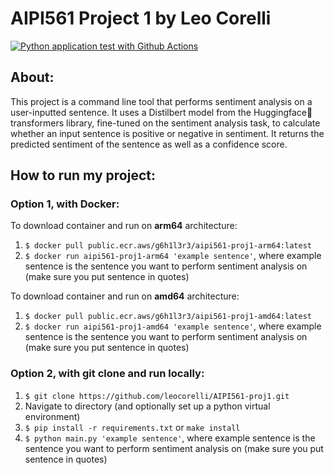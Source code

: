 # AIPI561 Project 1 by Leo Corelli
[![Python application test with Github Actions](https://github.com/leocorelli/AIPI561-proj1/actions/workflows/main.yml/badge.svg)](https://github.com/leocorelli/AIPI561-proj1/actions/workflows/main.yml)

## About:
This project is a command line tool that performs sentiment analysis on a user-inputted sentence. It uses a Distilbert model from the Huggingface🤗 transformers library, fine-tuned on the sentiment analysis task, to calculate whether an input sentence is positive or negative in sentiment. It returns the predicted sentiment of the sentence as well as a confidence score. 

## How to run my project:
### Option 1, with Docker:
To download container and run on **arm64** architecture:
1) ``$ docker pull public.ecr.aws/g6h1l3r3/aipi561-proj1-arm64:latest``
2) ``$ docker run aipi561-proj1-arm64 'example sentence'``, where example sentence is the sentence you want to perform sentiment analysis on (make sure you put sentence in quotes)

To download container and run on **amd64** architecture:
1) ``$ docker pull public.ecr.aws/g6h1l3r3/aipi561-proj1-amd64:latest``
2) ``$ docker run aipi561-proj1-amd64 'example sentence'``, where example sentence is the sentence you want to perform sentiment analysis on (make sure you put sentence in quotes)


### Option 2, with git clone and run locally:
1) ``$ git clone https://github.com/leocorelli/AIPI561-proj1.git``
2) Navigate to directory (and optionally set up a python virtual environment)
3) ``$ pip install -r requirements.txt`` or ``make install``
4) ``$ python main.py 'example sentence'``, where example sentence is the sentence you want to perform sentiment analysis on (make sure you put sentence in quotes)
